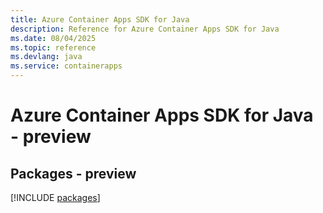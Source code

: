 ```yaml
---
title: Azure Container Apps SDK for Java
description: Reference for Azure Container Apps SDK for Java
ms.date: 08/04/2025
ms.topic: reference
ms.devlang: java
ms.service: containerapps
---
```

# Azure Container Apps SDK for Java - preview
## Packages - preview
[!INCLUDE [packages](container-apps-index.md)]